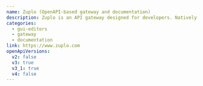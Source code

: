 ```yaml
---
name: Zuplo (OpenAPI-based gateway and documentation)
description: Zuplo is an API gateway designed for developers. Natively powered by OpenAPI (3.1 or 3.0), zuplo offers an OpenAPI design surface, API documentation and a serverless, programmable edge gateway that includes request validation, auth, rate-limiting and more.
categories:
  - gui-editors
  - gateway
  - documentation
link: https://www.zuplo.com
openApiVersions:
  v2: false
  v3: true
  v3_1: true
  v4: false
---
```

